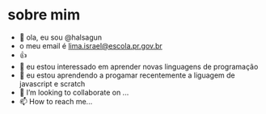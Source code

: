 # sobre mim
- 👋 ola, eu sou @halsagun
- o meu email é lima.israel@escola.pr.gov.br
- 👍
- 👀 eu estou interessado em aprender novas linguagens de programação
- 🌱 eu estou aprendendo a progamar recentemente a liguagem de javascript e scratch
- 💞️ I’m looking to collaborate on ...
- 📫 How to reach me...
